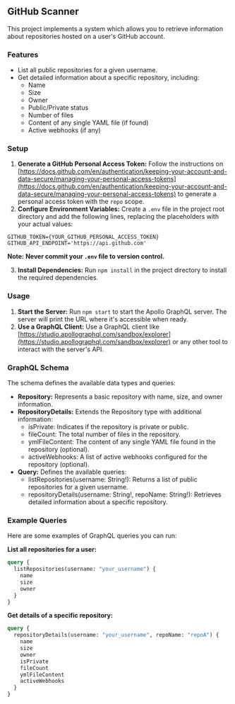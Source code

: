 ## GitHub Scanner

This project implements a system which allows you to retrieve information about repositories hosted on a user's GitHub account.

### Features

* List all public repositories for a given username.
* Get detailed information about a specific repository, including:
    * Name
    * Size
    * Owner
    * Public/Private status
    * Number of files
    * Content of any single YAML file (if found)
    * Active webhooks (if any)

### Setup

1. **Generate a GitHub Personal Access Token:** Follow the instructions on [https://docs.github.com/en/authentication/keeping-your-account-and-data-secure/managing-your-personal-access-tokens](https://docs.github.com/en/authentication/keeping-your-account-and-data-secure/managing-your-personal-access-tokens) to generate a personal access token with the `repo` scope.
2. **Configure Environment Variables:** Create a `.env` file in the project root directory and add the following lines, replacing the placeholders with your actual values:

```
GITHUB_TOKEN={YOUR_GITHUB_PERSONAL_ACCESS_TOKEN}
GITHUB_API_ENDPOINT='https://api.github.com'
```

**Note:**  **Never commit your `.env` file to version control.**

3. **Install Dependencies:** Run `npm install` in the project directory to install the required dependencies.

### Usage

1. **Start the Server:** Run `npm start` to start the Apollo GraphQL server. The server will print the URL where it's accessible when ready.
2. **Use a GraphQL Client:** Use a GraphQL client like [https://studio.apollographql.com/sandbox/explorer](https://studio.apollographql.com/sandbox/explorer) or any other tool to interact with the server's API.

###  GraphQL Schema

The schema defines the available data types and queries:

* **Repository:** Represents a basic repository with name, size, and owner information.
* **RepositoryDetails:** Extends the Repository type with additional information:
    * isPrivate: Indicates if the repository is private or public.
    * fileCount: The total number of files in the repository.
    * ymlFileContent: The content of any single YAML file found in the repository (optional).
    * activeWebhooks: A list of active webhooks configured for the repository (optional).
* **Query:** Defines the available queries:
    * listRepositories(username: String!): Returns a list of public repositories for a given username.
    * repositoryDetails(username: String!, repoName: String!): Retrieves detailed information about a specific repository.


###  Example Queries

Here are some examples of GraphQL queries you can run:

**List all repositories for a user:**

```graphql
query {
  listRepositories(username: "your_username") {
    name
    size
    owner
  }
}
```

**Get details of a specific repository:**

```graphql
query {
  repositoryDetails(username: "your_username", repoName: "repoA") {
    name
    size
    owner
    isPrivate
    fileCount
    ymlFileContent
    activeWebhooks
  }
}
```

